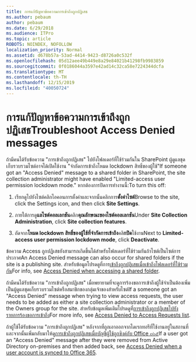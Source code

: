 ```yaml
---
title: การแก้ปัญหาข้อความการเข้าถึงถูกปฏิเสธ
ms.author: pebaum
author: pebaum
ms.date: 6/29/2018
ms.audience: ITPro
ms.topic: article
ROBOTS: NOINDEX, NOFOLLOW
localization_priority: Normal
ms.assetid: d678b57a-53ad-4414-9423-d8726a0c532f
ms.openlocfilehash: 05d12aee49b449e8a29e84021b41298fb9983859
ms.sourcegitcommit: 0f0186044a3597e42ad14c32ca58e7224344dcfa
ms.translationtype: MT
ms.contentlocale: th-TH
ms.lasthandoff: 12/15/2019
ms.locfileid: "40050724"
---
```

# <a name="troubleshoot-access-denied-messages"></a><span data-ttu-id="55a5f-102">การแก้ปัญหาข้อความการเข้าถึงถูกปฏิเสธ</span><span class="sxs-lookup"><span data-stu-id="55a5f-102">Troubleshoot Access Denied messages</span></span>

<span data-ttu-id="55a5f-103">ถ้ามีคนได้รับข้อความ "การเข้าถึงถูกปฏิเสธ" ไปยังโฟลเดอร์ที่ใช้ร่วมกันใน SharePoint ผู้ดูแลชุดเก็บรวบรวมไซต์อาจได้เปิดใช้งาน "จำกัดการเข้าถึงโหมด lockdown สิทธิ์ของผู้ใช้"</span><span class="sxs-lookup"><span data-stu-id="55a5f-103">If someone got an "Access Denied" message to a shared folder in SharePoint, the site collection administrator might have enabled "Limited-access user permission lockdown mode."</span></span> <span data-ttu-id="55a5f-104">หากต้องการปิดการทำงานนี้:</span><span class="sxs-lookup"><span data-stu-id="55a5f-104">To turn this off:</span></span> 
  
1. <span data-ttu-id="55a5f-105">เรียกดูไปยังไซต์คลิกไอคอนการตั้งค่าและจากนั้นคลิกการ**ตั้งค่าไซต์**</span><span class="sxs-lookup"><span data-stu-id="55a5f-105">Browse to the site, click the Settings icon, and then click **Site Settings**.</span></span>
    
2. <span data-ttu-id="55a5f-106">ภายใต้การดู**แลไซต์คอลเลกชัน**คลิก**คุณลักษณะของไซต์คอลเลกชัน**</span><span class="sxs-lookup"><span data-stu-id="55a5f-106">Under **Site Collection Administration**, click **Site collection features**.</span></span>
    
3. <span data-ttu-id="55a5f-107">ถัดจาก**โหมด lockdown สิทธิ์ของผู้ใช้ที่จำกัดการเข้าถึง**คลิ**กปิด**ใช้งาน</span><span class="sxs-lookup"><span data-stu-id="55a5f-107">Next to **Limited-access user permission lockdown mode**, click **Deactivate**.</span></span>
    
<span data-ttu-id="55a5f-108">ข้อความ Access ถูกปฏิเสธยังสามารถเกิดขึ้นได้สำหรับโฟลเดอร์ที่ใช้ร่วมกันถ้าไซต์เป็นไซต์การประกาศ</span><span class="sxs-lookup"><span data-stu-id="55a5f-108">An Access Denied message can also occur for shared folders if the site is a publishing site.</span></span> <span data-ttu-id="55a5f-109">สำหรับข้อมูลโปรดดูที่การ[เข้าถึงถูกปฏิเสธเมื่อเข้าถึงโฟลเดอร์ที่ใช้ร่วมกัน](https://go.microsoft.com/fwlink/?linkid=2004317)</span><span class="sxs-lookup"><span data-stu-id="55a5f-109">For info, see [Access Denied when accessing a shared folder](https://go.microsoft.com/fwlink/?linkid=2004317).</span></span>
  
<span data-ttu-id="55a5f-110">ถ้ามีคนได้รับข้อความ "การเข้าถึงถูกปฏิเสธ" เมื่อพยายามที่จะดูการร้องขอการเข้าถึงผู้ใช้จำเป็นต้องเพิ่มเป็นผู้ดูแลชุดเก็บรวบรวมไซต์หรือสมาชิกของกลุ่มเจ้าของสำหรับไซต์</span><span class="sxs-lookup"><span data-stu-id="55a5f-110">If a someone got an "Access Denied" message when trying to view access requests, the user needs to be added as either a site collection administrator or a member of the Owners group for the site.</span></span> <span data-ttu-id="55a5f-111">สำหรับข้อมูลเพิ่มเติมโปรดดูที่[การเข้าถึงถูกปฏิเสธไปยังรายการร้องขอการเข้าถึง](https://go.microsoft.com/fwlink/?linkid=2004220)</span><span class="sxs-lookup"><span data-stu-id="55a5f-111">For more info, see [Access Denied to Access Requests list](https://go.microsoft.com/fwlink/?linkid=2004220).</span></span>
  
<span data-ttu-id="55a5f-112">ถ้าผู้ใช้ได้รับข้อความ "การเข้าถึงถูกปฏิเสธ" หลังจากที่ถูกเอาออกจากไดเรกทอรีที่ใช้งานอยู่ในสถานที่และจากนั้นเพิ่มกลับมาให้ดู[การเข้าถึงถูกปฏิเสธเมื่อบัญชีผู้ใช้ถูกซิงค์กับ Office ๓๖๕](https://go.microsoft.com/fwlink/?linkid=2004318)</span><span class="sxs-lookup"><span data-stu-id="55a5f-112">If a user got an "Access Denied" message after they were removed from Active Directory on-premises and then added back, see [Access Denied when a user account is synced to Office 365](https://go.microsoft.com/fwlink/?linkid=2004318).</span></span>
  


